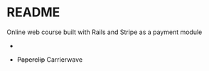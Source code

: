 # README

Online web course built with Rails and Stripe as a payment module

- ~~~Materialize~~ Bootstrap 3
- ~~Paperclip~~ Carrierwave